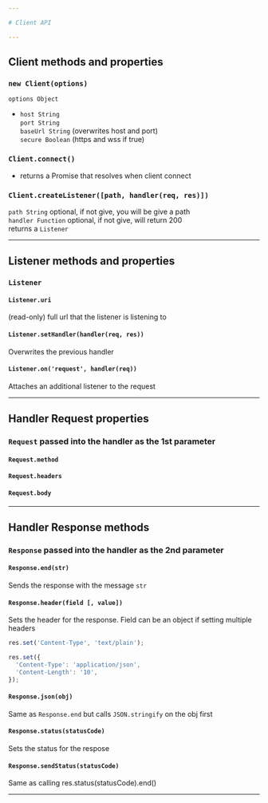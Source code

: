 ```yaml
---

# Client API

---
```


## Client methods and properties

### `new Client(options)`
`options Object`

* `host String`  
`port String`  
`baseUrl String` (overwrites host and port)  
`secure Boolean` (https and wss if true)  

### `Client.connect()`
* returns a Promise that resolves when client connect

### `Client.createListener([path, handler(req, res)])`
`path String` optional, if not give, you will be give a path  
`handler Function` optional, if not give, will return 200  
returns a `Listener`

---

## Listener methods and properties

### `Listener`

#### `Listener.uri`
(read-only) full url that the listener is listening to

#### `Listener.setHandler(handler(req, res))`
Overwrites the previous handler

#### `Listener.on('request', handler(req))`
Attaches an additional listener to the request

---
## Handler Request properties
### `Request` passed into the handler as the 1st parameter

#### `Request.method`

#### `Request.headers`

#### `Request.body`

---

## Handler Response methods

### `Response` passed into the handler as the 2nd parameter

#### `Response.end(str)`
Sends the response with the message `str`

#### `Response.header(field [, value])`
Sets the header for the response. Field can be an object if setting multiple headers
```javascript
res.set('Content-Type', 'text/plain');

res.set({
  'Content-Type': 'application/json',
  'Content-Length': '10',
});
```

#### `Response.json(obj)`
Same as `Response.end` but calls `JSON.stringify` on the obj first

#### `Response.status(statusCode)`
Sets the status for the respose

#### `Response.sendStatus(statusCode)`
Same as calling res.status(statusCode).end()

---
